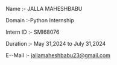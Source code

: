Name :- JALLA MAHESHBABU

Domain :-Python Internship

Intern ID :- SMI68076

Duration :- May 31,2024 to July 31,2024

E--Mail :- jallamaheshbabu23@gmail.com
